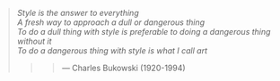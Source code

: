 > *Style is the answer to everything*  
> *A fresh way to approach a dull or dangerous thing*  
> *To do a dull thing with style is preferable to doing a dangerous thing without it*  
> *To do a dangerous thing with style is what I call art*  
>>> — Charles Bukowski (1920-1994)
